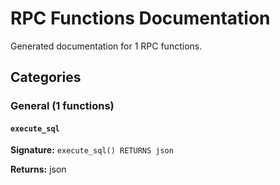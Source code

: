 # RPC Functions Documentation

Generated documentation for 1 RPC functions.

## Categories

### General (1 functions)

#### `execute_sql`

**Signature:** `execute_sql() RETURNS json`

**Returns:** json


